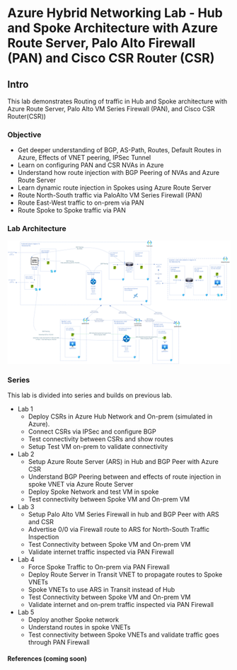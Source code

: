 # Azure Hybrid Networking Lab - Hub and Spoke Architecture with Azure Route Server, Palo Alto Firewall (PAN) and Cisco CSR Router (CSR)

## Intro

This lab demonstrates Routing of traffic in Hub and Spoke architecture with Azure Route Server, Palo Alto VM Series Firewall (PAN), and Cisco CSR Router(CSR))

### Objective

- Get deeper understanding of BGP, AS-Path, Routes, Default Routes in Azure, Effects of VNET peering, IPSec Tunnel
- Learn on configuring PAN and CSR NVAs in Azure
- Understand how route injection with BGP Peering of NVAs and Azure Route Server
- Learn dynamic route injection in Spokes using Azure Route Server
- Route North-South traffic via PaloAlto VM Series Firewall (PAN)
- Route East-West traffic to on-prem via PAN
- Route Spoke to Spoke traffic via PAN

### Lab Architecture

![lab architecture diagram](assets/azure-hybrid-routing-lab.png)

### Series

This lab is divided into series and builds on previous lab.

- Lab 1
  - Deploy CSRs in Azure Hub Network and On-prem (simulated in Azure).
  - Connect CSRs via IPSec and configure BGP
  - Test connectivity between CSRs and show routes
  - Setup Test VM on-prem to validate connectivity
- Lab 2 
  - Setup Azure Route Server (ARS) in Hub and BGP Peer with Azure CSR
  - Understand BGP Peering between and effects of route injection in spoke VNET via Azure Route Server
  - Deploy Spoke Network and test VM in spoke
  - Test connectivity between Spoke VM and On-prem VM
- Lab 3
  - Setup Palo Alto VM Series Firewall in hub and BGP Peer with ARS and CSR
  - Advertise 0/0 via Firewall route to ARS for North-South Traffic Inspection
  - Test Connectivity between Spoke VM and On-prem VM
  - Validate internet traffic inspected via PAN Firewall
- Lab 4
  - Force Spoke Traffic to On-prem via PAN Firewall
  - Deploy Route Server in Transit VNET to propagate routes to Spoke VNETs
  - Spoke VNETs to use ARS in Transit instead of Hub
  - Test Connectivity between Spoke VM and On-prem VM
  - Validate internet and on-prem traffic inspected via PAN Firewall
- Lab 5
  - Deploy another Spoke network
  - Understand routes in spoke VNETs
  - Test connectivity between Spoke VNETs and validate traffic goes through PAN Firewall

#### References (coming soon)
